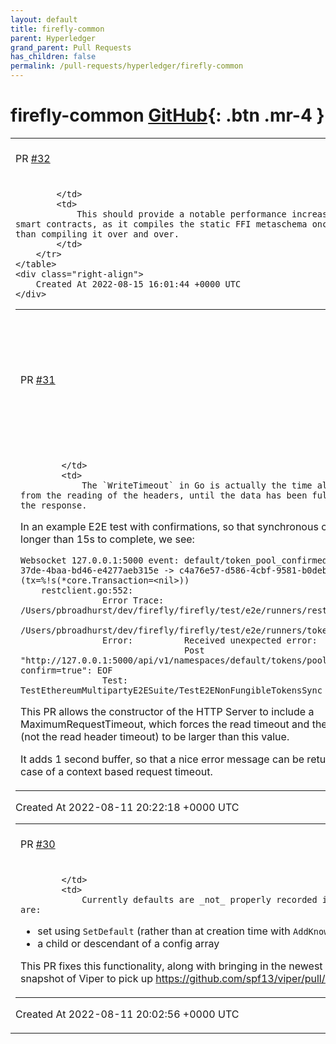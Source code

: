 ```yaml
---
layout: default
title: firefly-common
parent: Hyperledger
grand_parent: Pull Requests
has_children: false
permalink: /pull-requests/hyperledger/firefly-common
---
```


# firefly-common <span class="fs-3 right-align">[GitHub](https://github.com/hyperledger/firefly-common){: .btn .mr-4 }</span>


<div>
    <table>
        <tr>
            <td>
                PR <a href="https://github.com/hyperledger/firefly-common/pull/32" class=".btn">#32</a>
            </td>
            <td>
                <b>
                    Reduce FFI Schema compilation
                </b>
            </td>
        </tr>
        <tr>
            <td>
                
            </td>
            <td>
                This should provide a notable performance increase for invoking custom smart contracts, as it compiles the static FFI metaschema once and reuses it, rather than compiling it over and over.
            </td>
        </tr>
    </table>
    <div class="right-align">
        Created At 2022-08-15 16:01:44 +0000 UTC
    </div>
</div>

<div>
    <table>
        <tr>
            <td>
                PR <a href="https://github.com/hyperledger/firefly-common/pull/31" class=".btn">#31</a>
            </td>
            <td>
                <b>
                    Allow maximum request timeout to be larger than write timeout (avoid EOF)
                </b>
            </td>
        </tr>
        <tr>
            <td>
                
            </td>
            <td>
                The `WriteTimeout` in Go is actually the time all the way from the reading of the headers, until the data has been fully written in the response.

In an example E2E test with confirmations, so that synchronous calls take longer than 15s to complete, we see:

```
Websocket 127.0.0.1:5000 event: default/token_pool_confirmed/339d3f53-37de-4baa-bd46-e4277aeb315e -> c4a76e57-d586-4cbf-9581-b0deb5352ec4 (tx=%!s(*core.Transaction=<nil>))
    restclient.go:552: 
                Error Trace:    /Users/pbroadhurst/dev/firefly/firefly/test/e2e/runners/restclient.go:552
                                                        /Users/pbroadhurst/dev/firefly/firefly/test/e2e/runners/tokens.go:231
                Error:          Received unexpected error:
                                Post "http://127.0.0.1:5000/api/v1/namespaces/default/tokens/pools?confirm=true": EOF
                Test:           TestEthereumMultipartyE2ESuite/TestE2ENonFungibleTokensSync
```

This PR allows the constructor of the HTTP Server to include a MaximumRequestTimeout, which forces the read timeout and the write timeout (not the read header timeout) to be larger than this value.

It adds 1 second buffer, so that a nice error message can be returned in the case of a context based request timeout.
            </td>
        </tr>
    </table>
    <div class="right-align">
        Created At 2022-08-11 20:22:18 +0000 UTC
    </div>
</div>

<div>
    <table>
        <tr>
            <td>
                PR <a href="https://github.com/hyperledger/firefly-common/pull/30" class=".btn">#30</a>
            </td>
            <td>
                <b>
                    Record defaults for array children
                </b>
            </td>
        </tr>
        <tr>
            <td>
                
            </td>
            <td>
                Currently defaults are _not_ properly recorded if they are:
* set using `SetDefault` (rather than at creation time with `AddKnownKey`)
* a child or descendant of a config array

This PR fixes this functionality, along with bringing in the newest snapshot of Viper to pick up https://github.com/spf13/viper/pull/1387.
            </td>
        </tr>
    </table>
    <div class="right-align">
        Created At 2022-08-11 20:02:56 +0000 UTC
    </div>
</div>

